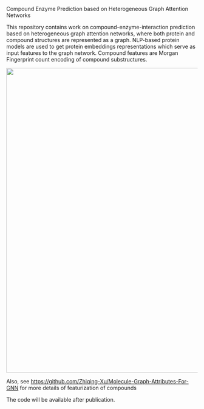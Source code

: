 Compound Enzyme Prediction based on Heterogeneous Graph Attention Networks

This repository contains work on compound-enzyme-interaction prediction based on heterogeneous graph attention networks, where both protein and compound structures are represented as a graph. NLP-based protein models are used to get protein embeddings representations which serve as input features to the graph network. Compound features are Morgan Fingerprint count encoding of compound substructures.

<p align="center">
  <img width="800"  src="https://user-images.githubusercontent.com/47986787/204306788-7377b952-e63d-49ec-ab72-69667ee1f551.png">
</p>

Also, see https://github.com/Zhiqing-Xu/Molecule-Graph-Attributes-For-GNN for more details of featurization of compounds

The code will be available after publication.
